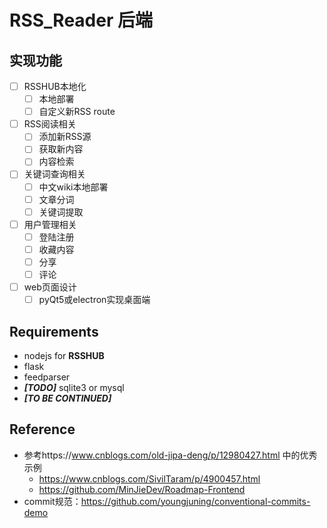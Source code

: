 # RSS_Reader 后端

## 实现功能

- [ ] RSSHUB本地化
  - [ ] 本地部署
  - [ ] 自定义新RSS route
- [ ] RSS阅读相关
  - [ ] 添加新RSS源
  - [ ] 获取新内容
  - [ ] 内容检索
- [ ] 关键词查询相关
  - [ ] 中文wiki本地部署
  - [ ] 文章分词
  - [ ] 关键词提取
- [ ] 用户管理相关
  - [ ] 登陆注册
  - [ ] 收藏内容
  - [ ] 分享
  - [ ] 评论
- [ ] web页面设计
  - [ ] pyQt5或electron实现桌面端

## Requirements

- nodejs for **RSSHUB**
- flask
- feedparser
- ***[TODO]*** sqlite3 or mysql
- ***[TO BE CONTINUED]***

## Reference
- 参考https://www.cnblogs.com/old-jipa-deng/p/12980427.html 中的优秀示例
  - https://www.cnblogs.com/SivilTaram/p/4900457.html
  - https://github.com/MinJieDev/Roadmap-Frontend
- commit规范：https://github.com/youngjuning/conventional-commits-demo
